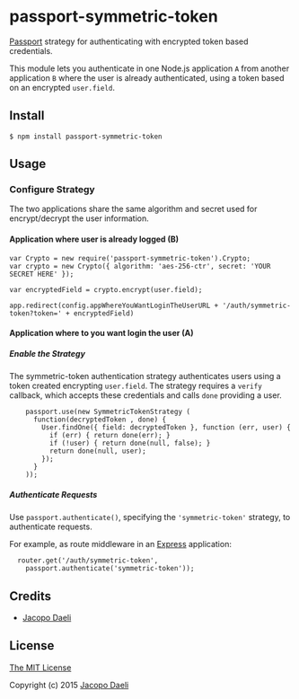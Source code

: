 # passport-symmetric-token

[Passport](http://passportjs.org/) strategy for authenticating with encrypted token based credentials.

This module lets you authenticate in one Node.js application `A` from another
application `B` where the user is already authenticated, using a
token based on an encrypted `user.field`.

## Install

    $ npm install passport-symmetric-token

## Usage

### Configure Strategy

The two applications share the same algorithm and secret used for encrypt/decrypt
the user information.

#### Application where user is already logged (B)

```
var Crypto = new require('passport-symmetric-token').Crypto;
var crypto = new Crypto({ algorithm: 'aes-256-ctr', secret: 'YOUR SECRET HERE' });

var encryptedField = crypto.encrypt(user.field);

app.redirect(config.appWhereYouWantLoginTheUserURL + '/auth/symmetric-token?token=' + encryptedField)
```

#### Application where to you want login the user (A)

##### Enable the Strategy
The symmetric-token authentication strategy authenticates users using a token
created encrypting `user.field`. The strategy requires a `verify` callback,
which accepts these credentials and calls `done` providing a user.
```
    passport.use(new SymmetricTokenStrategy (
      function(decryptedToken , done) {
        User.findOne({ field: decryptedToken }, function (err, user) {
          if (err) { return done(err); }
          if (!user) { return done(null, false); }
          return done(null, user);
        });
      }
    ));
```

##### Authenticate Requests

Use `passport.authenticate()`, specifying the `'symmetric-token'` strategy, to
authenticate requests.

For example, as route middleware in an [Express](http://expressjs.com/)
application:
```
  router.get('/auth/symmetric-token',
    passport.authenticate('symmetric-token'));
```

## Credits

  - [Jacopo Daeli](http://github.com/JacopoDaeli)

## License

[The MIT License](http://opensource.org/licenses/MIT)

Copyright (c) 2015 [Jacopo Daeli](http://www.jacopodaeli.com)
